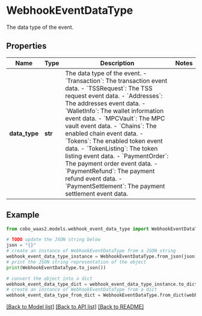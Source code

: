 # WebhookEventDataType

The data type of the event.

## Properties

Name | Type | Description | Notes
------------ | ------------- | ------------- | -------------
**data_type** | **str** |  The data type of the event. - &#x60;Transaction&#x60;: The transaction event data. - &#x60;TSSRequest&#x60;: The TSS request event data. - &#x60;Addresses&#x60;: The addresses event data. - &#x60;WalletInfo&#x60;: The wallet information event data. - &#x60;MPCVault&#x60;: The MPC vault event data. - &#x60;Chains&#x60;: The enabled chain event data. - &#x60;Tokens&#x60;: The enabled token event data. - &#x60;TokenListing&#x60;: The token listing event data.        - &#x60;PaymentOrder&#x60;: The payment order event data. - &#x60;PaymentRefund&#x60;: The payment refund event data. - &#x60;PaymentSettlement&#x60;: The payment settlement event data. | 

## Example

```python
from cobo_waas2.models.webhook_event_data_type import WebhookEventDataType

# TODO update the JSON string below
json = "{}"
# create an instance of WebhookEventDataType from a JSON string
webhook_event_data_type_instance = WebhookEventDataType.from_json(json)
# print the JSON string representation of the object
print(WebhookEventDataType.to_json())

# convert the object into a dict
webhook_event_data_type_dict = webhook_event_data_type_instance.to_dict()
# create an instance of WebhookEventDataType from a dict
webhook_event_data_type_from_dict = WebhookEventDataType.from_dict(webhook_event_data_type_dict)
```
[[Back to Model list]](../README.md#documentation-for-models) [[Back to API list]](../README.md#documentation-for-api-endpoints) [[Back to README]](../README.md)


